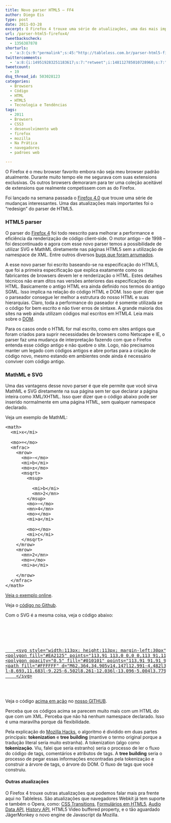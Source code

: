 ```yaml
---
title: Novo parser HTML5 – FF4
author: Diego Eis
type: post
date: 2011-03-28
excerpt: O Firefox 4 trouxe uma série de atualizações, uma das mais importantes é o novo parser de HTML5 que promete ser mais rápido e eficiente.
url: /parser-html5-firefox4/
tweetbackscheck:
  - 1356387878
shorturls:
  - 'a:3:{s:9:"permalink";s:45:"http://tableless.com.br/parser-html5-firefox4";s:7:"tinyurl";s:26:"http://tinyurl.com/3bn68dd";s:4:"isgd";s:19:"http://is.gd/QyN5zx";}'
twittercomments:
  - 'a:8:{i:149519283251183617;s:7:"retweet";i:148112785010728960;s:7:"retweet";i:148084287009337347;s:7:"retweet";i:148080926189031425;s:7:"retweet";i:159806608183009282;s:7:"retweet";i:159299086321848320;s:7:"retweet";i:159251208404598784;s:7:"retweet";i:159250146528473088;s:7:"retweet";}'
tweetcount:
  - 19
dsq_thread_id: 503028123
categories:
  - Browsers
  - Código
  - HTML
  - HTML5
  - Tecnologia e Tendências
tags:
  - 2011
  - Browsers
  - CSS3
  - desenvolvimento web
  - firefox
  - mozilla
  - Na Prática
  - navegadores
  - padroes web

---
```

O Firefox é o meu browser favorito embora não seja meu browser padrão atualmente. Durante muito tempo ele me segurava com suas extensions exclusivas. Os outros browsers demoraram para ter uma coleção aceitável de extensions que realmente competissem com as do Firefox.
  
Foi lançado na semana passada o <a href="http://getfirefox.com/" title="baixe agora" rel="external">Firefox 4.0</a> que trouxe uma série de mudanças interessantes. Uma das atualizações mais importantes foi o &#8220;redesign&#8221; do parser de HTML5.

### HTML5 parser

O parser do [Firefox 4][1] foi todo reescrito para melhorar a performance e eficiência da renderização de código client-side. O motor antigo &#8211; de 1998 &#8211; foi descontinuado e agora com esse novo parser temos a possibilidade de utilizar SVG e MathML diretamente nas páginas HTML5 sem a utilização de namespace de XML. Entre outros diversos [bugs que foram arrumados][2].

A esse novo parser foi escrito baseando-se na especificação do HTML5, que foi a primeira especificação que explica exatamente como os fabricantes de browsers devem ler e renderização o HTML. Estes detalhes técnicos não eram ditos nas versões anteriores das especificações do HTML. Basicamente o antigo HTML era ainda definido nos termos do antigo SGML. Isso implica na relação do código HTML e DOM. Isso quer dizer que o parseador consegue ler melhor a estrutura do nosso HTML e suas hierarquias. Claro, toda a performance do paseador é somente utilizada se o código for bem escrito e não tiver erros de sintaxe. A grande maioria dos sites na web ainda utilizam códigos mal escritos em HTML4. Leia mais sobre o [DOM][3].

Para os casos onde o HTML for mal escrito, como em sites antigos que foram criados para suprir necessidades de browsers como Netscape e IE, o parser faz uma mudança de interpretação fazendo com que o Firefox entenda esse código antigo e não quebre o site. Logo, não precisamos manter um legado com códigos antigos e abre portas para a criação de código novo, mesmo estando em ambientes onde ainda é necessário conviver com código antigo.

### MathML e SVG

Uma das vantagens desse novo parser é que ele permite que você sirva MathML e SVG diretamente na sua página sem ter que declarar a página inteira como XML/XHTML. Isso quer dizer que o código abaixo pode ser inserido normalmente em uma página HTML, sem qualquer namespace declarado.

Veja um exemplo de MathML:

<pre lang="html" line="1">&lt;math>
  &lt;mi>x&lt;/mi>
 
  &lt;mo>=&lt;/mo>
  &lt;mfrac>
    &lt;mrow>
      &lt;mo>&minus;&lt;/mo>
      &lt;mi>b&lt;/mi>
      &lt;mo>&PlusMinus;&lt;/mo>
      &lt;msqrt>
        &lt;msup>
 
          &lt;mi>b&lt;/mi>
          &lt;mn>2&lt;/mn>
        &lt;/msup>
        &lt;mo>&minus;&lt;/mo>
        &lt;mn>4&lt;/mn>
        &lt;mo>&InvisibleTimes;&lt;/mo>
        &lt;mi>a&lt;/mi>
 
        &lt;mo>&InvisibleTimes;&lt;/mo>
        &lt;mi>c&lt;/mi>
      &lt;/msqrt>
    &lt;/mrow>
    &lt;mrow>
      &lt;mn>2&lt;/mn>
      &lt;mo>&InvisibleTimes;&lt;/mo>
      &lt;mi>a&lt;/mi>
 
    &lt;/mrow>
  &lt;/mfrac>
&lt;/math>
</pre>

<a href="http://tableless.github.com/tableless/mathml.html" rel="external">Veja o exemplo online</a>.
  
Veja o <a href="https://github.com/tableless/exemplos/blob/gh-pages/mathml.html" rel="external">código no Github</a>.

Com o SVG é a mesma coisa, veja o código abaixo:

<pre lang="html" line="1">




<a href="http://tableless.com.br/">
    &lt;svg style="width:113px; height:113px; margin-left:30px">
&lt;polygon fill="#EA2125" points="113,91 113,0 0,0 0,113 91,113"/>
&lt;polygon opacity="0.5" fill="#010101" points="113,91 91,91 91,113"/>
&lt;path fill="#FFFFFF" d="M62.364,34.905v14.147l12.991-4.482l3.963,10.369l-13.003,5.447l8.165,11.593l-8.783,6.502L56.82,66.799
l-8.693,11.683l-9.225-6.502l8.261-12.036l-13.096-5.004l3.779-10.369l13.438,4.482V34.905H62.364z"/>
    &lt;/svg>
</a>


</pre>

Veja o código <a href="http://tableless.github.com/exemplos/logo-tableless-svg.html" rel="external">acima em ação</a> no <a href="https://github.com/tableless/exemplos/" rel="external">nosso GITHUB</a>.

Perceba que os códigos acima se parecem muito mais com um HTML do que com um XML. Perceba que não há nenhum namespace declarado. Isso é uma maravilha porque dá flexibilidade.

Pela explicação do [Mozilla Hacks][4], o algoritmo é dividido em duas partes principais: **tokenization** e **tree building** (mantive o termo original porque a tradução literal seria muito estranha). A tokenization (algo como **tokenização**. Viu, falei que seria estranho) seria o processo de ler o fluxo do código de tags, comentários e atributos de tags. A **tree building** seria o processo de pegar essas informações encontradas pela tokenização e construir a árvore de tags, o árvore do DOM. O fluxo de tags que você construiu.

#### Outras atualizações

O Firefox 4 trouxe outras atualizações que podemos falar mais pra frente aqui no Tableless. São atualizações que navegadores Webkit já tem suporte e também o Opera, como: [CSS Transitions][5], [Formulários em HTML5][6], [Audio Data API][7], [History API][8], HTML5 Video buffered property, e o tão aguardado JägerMonkey o novo engine de Javascript da Mozilla.

 [1]: http://getfirefox.com
 [2]: https://bugzilla.mozilla.org/buglist.cgi?status_whiteboard_type=substring&status_whiteboard=[fixed%20by%20the%20HTML5%20parser]&resolution=FIXED
 [3]: http://tableless.com.br/html5/?chapter=16
 [4]: http://hacks.mozilla.org/2010/05/firefox-4-the-html5-parser-inline-svg-speed-and-more/
 [5]: http://tableless.com.br/introducao-ao-css-animation
 [6]: http://tableless.com.br/html5/?chapter=8
 [7]: http://tableless.com.br/html5/?chapter=11
 [8]: http://tableless.com.br/html5/?chapter=21